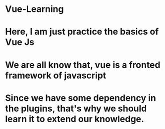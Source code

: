 # Vue-Learning

# Here, I am just practice the basics of Vue Js
# We are all know that, vue is a fronted framework of javascript
# Since we have some dependency in the plugins, that's why we should learn it to extend our knowledge.